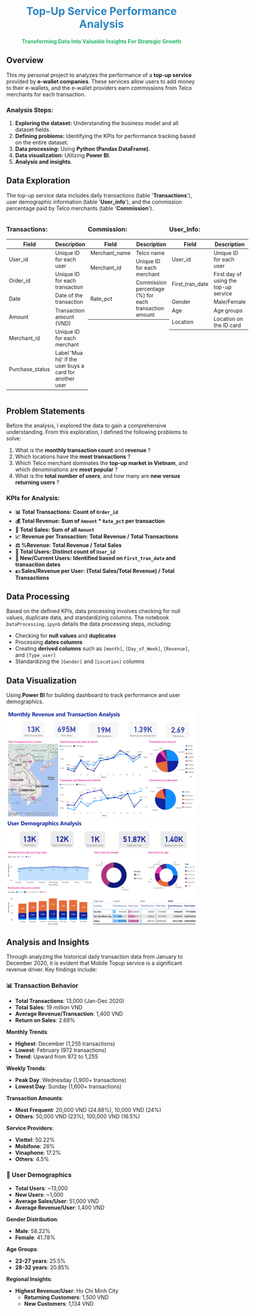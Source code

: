 <h1 align="center">
  <br>
  <span style="color: #2E86C1;">Top-Up Service Performance Analysis</span>
  <br>
</h1>
<h4 align="center">
  <span style="color: #28B463;">Transforming Data Into Valuable Insights For Strategic Growth</span>
</h4>

## Overview

This my personal project to analyzes the performance of a **top-up service** provided by **e-wallet companies**. These services allow users to add money to their e-wallets, and the e-wallet providers earn commissions from Telco merchants for each transaction.

### Analysis Steps:
1. **Exploring the dataset:** Understanding the business model and all dataset fields.
2. **Defining problems:** Identifying the KPIs for performance tracking based on the entire dataset.
3. **Data processing:** Using **Python (Pandas DataFrame)**.
4. **Data visualization:** Utilizing **Power BI**.
5. **Analysis and insights**.

## Data Exploration

The top-up service data includes daily transactions (table '**Transactions**'), user demographic information (table '**User_info**'), and the commission percentage paid by Telco merchants (table '**Commission**').

<div style="display: flex; justify-content: space-between;">

<div>

### Transactions:

| **Field**           | **Description**                                  |
|---------------------|--------------------------------------------------|
| User_id           | Unique ID for each user                          |
| Order_id          | Unique ID for each transaction                   |
| Date              | Date of the transaction                          |
| Amount            | Transaction amount (VND)                         |
| Merchant_id       | Unique ID for each merchant                      |
| Purchase_status   | Label 'Mua hộ' if the user buys a card for another user |

</div>

<div>

### Commission:

| **Field**           | **Description**                                  |
|---------------------|--------------------------------------------------|
| Merchant_name     | Telco name                                       |
| Merchant_id       | Unique ID for each merchant                      |
| Rate_pct          | Commission percentage (%) for each transaction amount |

</div>

<div>

### User_Info:

| **Field**           | **Description**                                  |
|---------------------|--------------------------------------------------|
| User_id           | Unique ID for each user                          |
| First_tran_date   | First day of using the top-up service            |
| Gender            | Male/Female                                      |
| Age               | Age groups                                       |
| Location          | Location on the ID card                          |

</div>

</div>


## Problem Statements

Before the analysis, I explored the data to gain a comprehensive understanding. From this exploration, I defined the following problems to solve:

1. What is the **monthly transaction count** and **revenue** ?
2. Which locations have the **most transactions** ?
3. Which Telco merchant dominates the **top-up market in Vietnam**, and which denominations are **most popular** ?
4. What is the **total number of users**, and how many are **new versus returning users** ?

### KPIs for Analysis:

- **📊 Total Transactions:** **Count of `Order_id`**
- **💰 Total Revenue:** **Sum of `Amount` * `Rate_pct` per transaction**
- **🛒 Total Sales:** **Sum of all `Amount`**
- **📈 Revenue per Transaction:** **Total Revenue / Total Transactions**
- **⚖️ %Revenue:** **Total Revenue / Total Sales**
- **👥 Total Users:** **Distinct count of `User_id`**
- **🔄 New/Current Users:** **Identified based on `First_tran_date` and transaction dates**
- **💵 Sales/Revenue per User:** **(Total Sales/Total Revenue) / Total Transactions**

  
## Data Processing

Based on the defined KPIs, data processing involves checking for null values, duplicate data, and standardizing columns. The notebook `DataProcessing.ipynb` details the data processing steps, including:
- Checking for **null values** and **duplicates**
- Processing **dates columns**
- Creating **derived columns** such as `[month]`, `[Day_of_Week]`, `[Revenue]`, and `[Type_user]`
- Standardizing the `[Gender]` and `[Location]` columns

## Data Visualization

Using **Power BI** for building dashboard to track performance and user demographics.  

![chart1](img/img1.png)
![chart2](img/img2.png)

## Analysis and Insights
Through analyzing the historical daily transaction data from January to December 2020, it is evident that Mobile Topup service is a significant revenue driver. Key findings include:
### 📊 Transaction Behavior
- **Total Transactions**: 13,000 (Jan-Dec 2020)
- **Total Sales**: 19 million VND
- **Average Revenue/Transaction**: 1,400 VND
- **Return on Sales**: 2.69%

**Monthly Trends**:
- **Highest**: December (1,255 transactions)
- **Lowest**: February (972 transactions)
- **Trend**: Upward from 972 to 1,255

**Weekly Trends**:
- **Peak Day**: Wednesday (1,900+ transactions)
- **Lowest Day**: Sunday (1,600+ transactions)

**Transaction Amounts**:
- **Most Frequent**: 20,000 VND (24.88%), 10,000 VND (24%)
- **Others**: 50,000 VND (23%), 100,000 VND (16.5%)

**Service Providers**:
- **Viettel**: 50.22%
- **Mobifone**: 28%
- **Vinaphone**: 17.2%
- **Others**: 4.5%

### 👥 User Demographics
- **Total Users**: ~13,000
- **New Users**: ~1,000
- **Average Sales/User**: 51,000 VND
- **Average Revenue/User**: 1,400 VND

**Gender Distribution**:
- **Male**: 58.22%
- **Female**: 41.78%

**Age Groups**:
- **23-27 years**: 25.5%
- **28-32 years**: 20.85%

**Regional Insights**:
- **Highest Revenue/User**: Ho Chi Minh City
  - **Returning Customers**: 1,500 VND
  - **New Customers**: 1,134 VND



